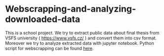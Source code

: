 # Webscrapping-and-analyzing-downloaded-data
This is a school project. We try to extract public data about final thesis from VSFS university ( https://www.vsfs.cz/ ) and convert them into csv format. Moreover we try to analyze extracted data with jupyter notebook.
Python script for webscrapping can be found [here](https://github.com/stepaiv3/Webscrapping-and-analyzing-downloaded-data/blob/master/data/scrappingVSFS01.py).
